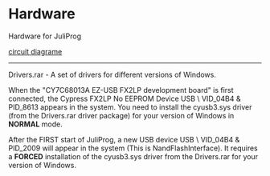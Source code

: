 # Hardware
Hardware for JuliProg

[circuit diagrame](https://github.com/JuliProg/Hardware/wiki/Circuit-diagram)

***
Drivers.rar - A set of drivers for different versions of Windows.

When the "CY7C68013A EZ-USB FX2LP development board" is first connected, the Cypress FX2LP No EEPROM Device USB \ VID_04B4 & PID_8613 appears in the system. You need to install the cyusb3.sys driver (from the Drivers.rar driver package) for your version of Windows in **NORMAL** mode.

After the FIRST start of JuliProg, a new USB device USB \ VID_04B4 & PID_2009 will appear in the system (This is NandFlashInterface). It requires a **FORCED** installation of the cyusb3.sys driver from the Drivers.rar for your version of Windows.
